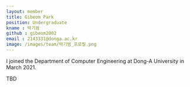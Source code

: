 ```yaml
---
layout: member
title: Gibeom Park
position: Undergraduate
kname : 박기범
github : gibeom2002
email : 2143331@donga.ac.kr
image: /images/team/박기범_프로필.png
---
```

I joined the Department of Computer Engineering at Dong-A University in March 2021.

TBD
